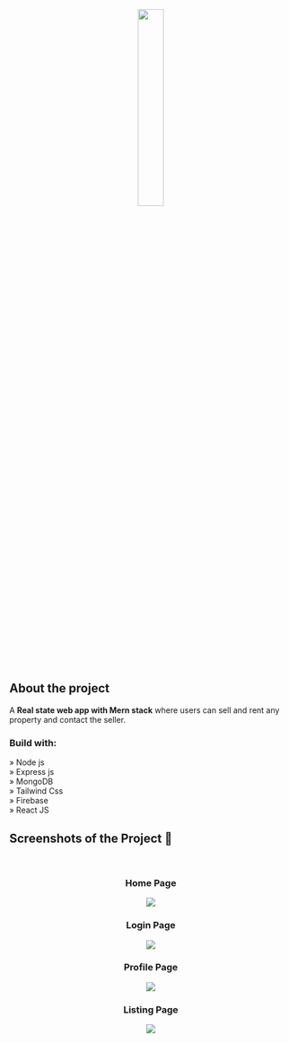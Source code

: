 <div align='center'><img style="width:30%" src='#'/></div>

<h2>About the project</h2>

<p>A <b>Real state web app with Mern stack</b> where users can sell and rent any property and contact the seller.</p>




<h3>Build with:</h3>

» Node js <br>
» Express js <br>
» MongoDB <br>
» Tailwind Css <br>
» Firebase <br>
» React JS

<h2>Screenshots of the Project 📸</h2>
<br>
<h3 align='center'>Home Page</h3>
<div align='center'>
<img src='https://i.ibb.co/7gwKCPx/screencapture-localhost-5173-2023-11-22-15-43-48.png'/>
</div>

<h3 align='center'>Login Page</h3>
<div align='center'>
<img src='https://i.ibb.co/JCs8J6N/Screenshot-2023-11-22-153510.png'/>
</div>

<h3 align='center'>Profile Page</h3>
<div align='center'>
<img src='https://i.ibb.co/1rGyy1Z/Screenshot-2023-11-22-153304.png'/>
</div>

<h3 align='center'>Listing Page</h3>
<div align='center'>
<img src='https://i.ibb.co/mDQbfHQ/Screenshot-2023-11-22-153218.png'/>
</div>


